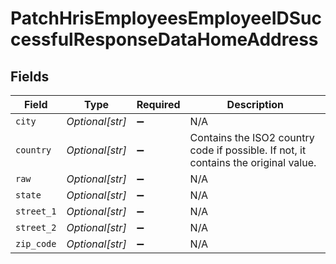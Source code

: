 # PatchHrisEmployeesEmployeeIDSuccessfulResponseDataHomeAddress


## Fields

| Field                                                                               | Type                                                                                | Required                                                                            | Description                                                                         |
| ----------------------------------------------------------------------------------- | ----------------------------------------------------------------------------------- | ----------------------------------------------------------------------------------- | ----------------------------------------------------------------------------------- |
| `city`                                                                              | *Optional[str]*                                                                     | :heavy_minus_sign:                                                                  | N/A                                                                                 |
| `country`                                                                           | *Optional[str]*                                                                     | :heavy_minus_sign:                                                                  | Contains the ISO2 country code if possible. If not, it contains the original value. |
| `raw`                                                                               | *Optional[str]*                                                                     | :heavy_minus_sign:                                                                  | N/A                                                                                 |
| `state`                                                                             | *Optional[str]*                                                                     | :heavy_minus_sign:                                                                  | N/A                                                                                 |
| `street_1`                                                                          | *Optional[str]*                                                                     | :heavy_minus_sign:                                                                  | N/A                                                                                 |
| `street_2`                                                                          | *Optional[str]*                                                                     | :heavy_minus_sign:                                                                  | N/A                                                                                 |
| `zip_code`                                                                          | *Optional[str]*                                                                     | :heavy_minus_sign:                                                                  | N/A                                                                                 |